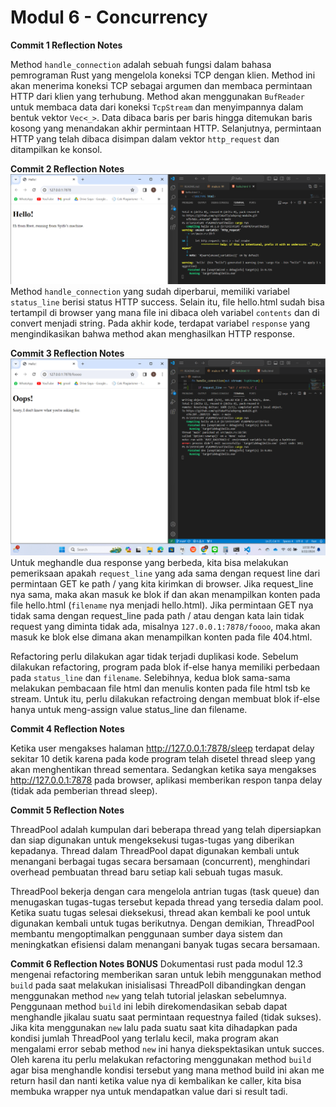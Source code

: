 # Modul 6 - Concurrency

**Commit 1 Reflection Notes**

Method `handle_connection` adalah sebuah fungsi dalam bahasa pemrograman Rust yang mengelola koneksi TCP dengan klien. Method ini akan menerima koneksi TCP sebagai argumen dan membaca permintaan HTTP dari klien yang terhubung. Method akan menggunakan `BufReader` untuk membaca data dari koneksi `TcpStream` dan menyimpannya dalam bentuk vektor `Vec<_>`. Data dibaca baris per baris hingga ditemukan baris kosong yang menandakan akhir permintaan HTTP. Selanjutnya, permintaan HTTP yang telah dibaca disimpan dalam vektor `http_request` dan ditampilkan ke konsol.

**Commit 2 Reflection Notes**
![Commit 2 screen capture](/assets/images/commit2.png)
Method `handle_connection` yang sudah diperbarui, memiliki variabel `status_line` berisi status HTTP success. Selain itu, file hello.html sudah bisa tertampil di browser yang mana file ini dibaca oleh variabel `contents` dan di convert menjadi string. Pada akhir kode, terdapat variabel `response` yang mengindikasikan bahwa method akan menghasilkan HTTP response. 

**Commit 3 Reflection Notes**
![Commit 3 screen capture](/assets/images/commit3.png)
Untuk meghandle dua response yang berbeda, kita bisa melakukan pemeriksaan apakah `request_line` yang ada sama dengan request line dari permintaan GET ke path / yang kita kirimkan di browser. Jika request_line nya sama, maka akan masuk ke blok if dan akan menampilkan konten pada file hello.html (`filename` nya menjadi hello.html). Jika permintaan GET nya tidak sama dengan request_line pada path / atau dengan kata lain tidak request yang diminta tidak ada, misalnya `127.0.0.1:7878/foooo`, maka akan masuk ke blok else dimana akan menampilkan konten pada file 404.html. 

Refactoring perlu dilakukan agar tidak terjadi duplikasi kode. Sebelum dilakukan refactoring, program pada blok if-else hanya memiliki perbedaan pada `status_line` dan `filename`. Selebihnya, kedua blok sama-sama melakukan pembacaan file html dan menulis konten pada file html tsb ke stream. Untuk itu, perlu dilakukan refactroing dengan membuat blok if-else hanya untuk meng-assign value status_line dan filename.

**Commit 4 Reflection Notes**

Ketika user mengakses halaman http://127.0.0.1:7878/sleep terdapat delay sekitar 10 detik karena pada kode program telah disetel thread sleep yang akan menghentikan thread sementara. Sedangkan ketika saya mengakses http://127.0.0.1:7878 pada browser, aplikasi memberikan respon tanpa delay (tidak ada pemberian thread sleep).

**Commit 5 Reflection Notes**

ThreadPool adalah kumpulan dari beberapa thread yang telah dipersiapkan dan siap digunakan untuk mengeksekusi tugas-tugas yang diberikan kepadanya. Thread dalam ThreadPool dapat digunakan kembali untuk menangani berbagai tugas secara bersamaan (concurrent), menghindari overhead pembuatan thread baru setiap kali sebuah tugas masuk. 

ThreadPool bekerja dengan cara mengelola antrian tugas (task queue) dan menugaskan tugas-tugas tersebut kepada thread yang tersedia dalam pool. Ketika suatu tugas selesai dieksekusi, thread akan kembali ke pool untuk digunakan kembali untuk tugas berikutnya. Dengan demikian, ThreadPool membantu mengoptimalkan penggunaan sumber daya sistem dan meningkatkan efisiensi dalam menangani banyak tugas secara bersamaan.

**Commit 6 Reflection Notes BONUS**
Dokumentasi rust pada modul 12.3 mengenai refactoring memberikan saran untuk lebih menggunakan method `build` pada saat melakukan inisialisasi ThreadPoll dibandingkan dengan menggunakan method `new` yang telah tutorial jelaskan sebelumnya. Penggunaan method `build` ini lebih direkomendasikan sebab dapat menghandle jikalau suatu saat permintaan requestnya failed (tidak sukses). Jika kita menggunakan `new` lalu pada suatu saat kita dihadapkan pada kondisi jumlah ThreadPool yang terlalu kecil, maka program akan mengalami error sebab method `new` ini hanya diekspektasikan untuk succes. Oleh karena itu perlu melakukan refactoring menggunakan method `build` agar bisa menghandle kondisi tersebut yang mana method build ini akan me return hasil dan nanti ketika value nya di kembalikan ke caller, kita bisa membuka wrapper nya untuk mendapatkan value dari si result tadi.